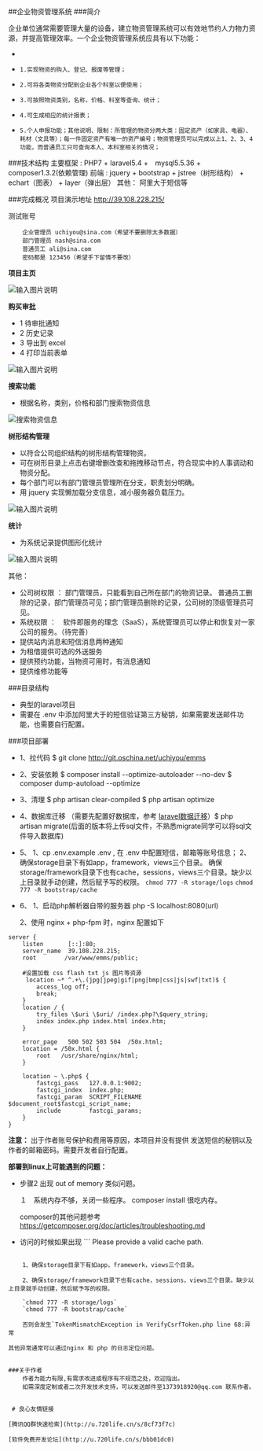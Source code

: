 ##企业物资管理系统
###简介

企业单位通常需要管理大量的设备，建立物资管理系统可以有效地节约人力物力资源，并提高管理效率。一个企业物资管理系统应具有以下功能：

- 
-     1.实现物资的购入、登记、报废等管理；
-     2.可将各类物资分配到企业各个科室以便使用；
-     3.可按照物资类别，名称，价格、科室等查询、统计；
-     4.可生成相应的统计报表；
-     5.个人申报功能；其他说明、限制：所管理的物资分两大类：固定资产（如家具、电器）、耗材（文具等）；每一件固定资产有唯一的资产编号；物资管理员可以完成以上1、2、3、4功能，而普通员工只可查询本人、本科室相关的情况；

###技术结构
    主要框架 : PHP7 + laravel5.4 +　mysql5.5.36 + composer1.3.2(依赖管理)
    前端 : jquery + bootstrap + jstree（树形结构） + echart（图表） + layer（弹出层）
    其他：  阿里大于短信等


###完成概况 
 项目演示地址   http://39.108.228.215/

测试账号

        企业管理员 uchiyou@sina.com（希望不要删除太多数据）
        部门管理员 nash@sina.com
        普通员工 ali@sina.com
        密码都是 123456（希望手下留情不要改）



 **项目主页** 


![输入图片说明](https://git.oschina.net/uploads/images/2017/0430/150209_bee4f761_1030765.gif "在这里输入图片标题")

 **购买审批**  
-    1 待审批通知
-    2 历史记录
-    3 导出到 excel
-    4 打印当前表单

![输入图片说明](https://git.oschina.net/uploads/images/2017/0430/150249_bd6f2d02_1030765.png "在这里输入图片标题")


**搜索功能** 
- 根据名称，类别，价格和部门搜索物资信息

![](https://git.oschina.net/uploads/images/2017/0430/150346_721b67a7_1030765.png "搜索物资信息")


 **树形结构管理** 
- 以符合公司组织结构的树形结构管理物资。
- 可在树形目录上点击右键增删改查和拖拽移动节点，符合现实中的人事调动和物资分配。
- 每个部门可以有部门管理员管理所在分支，职责划分明确。
- 用 jquery 实现懒加载分支信息，减小服务器负载压力。

![输入图片说明](https://git.oschina.net/uploads/images/2017/0430/150546_a378f1f5_1030765.png "在这里输入图片标题")

 **统计** 
- 为系统记录提供图形化统计

![输入图片说明](https://git.oschina.net/uploads/images/2017/0430/150622_1f209bae_1030765.png "预约Top10统计")

其他：

- 公司树权限 ： 部门管理员，只能看到自己所在部门的物资记录。
            普通员工删除的记录，部门管理员可见；部门管理员删除的记录，公司树的顶级管理员可见。
- 系统权限 ：　软件即服务的理念（SaaS），系统管理员可以停止和恢复对一家公司的服务。（待完善）
- 提供站内消息和短信消息两种通知
- 为租借提供可选的外送服务
- 提供预约功能，当物资可用时，有消息通知
- 提供维修功能等

###目录结构

- 典型的laravel项目
- 需要在 .env 中添加阿里大于的短信验证第三方秘钥，如果需要发送邮件功能，也需要自行配置。

###项目部署

- 1、拉代码
        $ git clone http://git.oschina.net/uchiyou/emms
- 2、安装依赖
        $ composer install --optimize-autoloader --no-dev
        $ composer dump-autoload --optimize
- 3、清理
        $ php artisan clear-compiled
        $ php artisan optimize
- 4、数据库迁移 （需要先配置好数据库，参考 [laravel数据迁移](http://d.laravel-china.org/docs/5.4/migrations)）$ php artisan migrate(后面的版本将上传sql文件，不熟悉migrate同学可以将sql文件导入数据库)

- 5、
    1、cp .env.example .env , 在 .env 中配置短信，邮箱等账号信息；
    2、 确保storage目录下有如app，framework，views三个目录。
        确保storage/framework目录下也有cache，sessions，views三个目录。缺少以上目录就手动创建，然后赋予写的权限。
        `chmod 777 -R storage/logs`
        `chmod 777 -R bootstrap/cache` 


- 6、
    1、启动php解析器自带的服务器 
        php -S localhost:8080(url)

    2、使用 nginx + php-fpm 时，nginx 配置如下

```
server {
    listen       [::]:80;
    server_name  39.108.228.215;
    root        /var/www/emms/public;

    #设置加载 css flash txt js 图片等资源
     location ~* ^.+\.(jpg|jpeg|gif|png|bmp|css|js|swf|txt)$ {
        access_log off;
        break;
    }
    location / {
        try_files \$uri \$uri/ /index.php?\$query_string;
        index index.php index.html index.htm;
    }

    error_page   500 502 503 504  /50x.html;
    location = /50x.html {
        root   /usr/share/nginx/html;
    }

    location ~ \.php$ {
        fastcgi_pass   127.0.0.1:9002;
        fastcgi_index  index.php;
        fastcgi_param  SCRIPT_FILENAME  $document_root$fastcgi_script_name;
        include        fastcgi_params;
    }
}
``` 


**注意：** 出于作者账号保护和费用等原因，本项目并没有提供 发送短信的秘钥以及作者的邮箱密码。需要开发者自行配置。

 **部署到linux上可能遇到的问题：**

- 步骤2 出现 out of memory 类似问题。

    １　系统内存不够，关闭一些程序。 composer install 很吃内存。

    composer的其他问题参考 https://getcomposer.org/doc/articles/troubleshooting.md


- 访问的时候如果出现 ```
Please provide a valid cache path.
``` 的异常提示。解决方法：

    1、确保storage目录下有如app，framework，views三个目录。

    2、确保storage/framework目录下也有cache，sessions，views三个目录。缺少以上目录就手动创建，然后赋予写的权限。

    `chmod 777 -R storage/logs`
    `chmod 777 -R bootstrap/cache` 

    否则会发生`TokenMismatchException in VerifyCsrfToken.php line 68:异常

其他异常通常可以通过nginx 和 php 的日志定位问题。 


###关于作者
    作者为能力有限,有需求改进或程序有不规范之处，欢迎指出。
    如需深度定制或者二次开发技术支持，可以发送邮件至1373918920@qq.com 联系作者。
    

 # 良心友情链接

[腾讯QQ群快速检索](http://u.720life.cn/s/8cf73f7c)

[软件免费开发论坛](http://u.720life.cn/s/bbb01dc0)